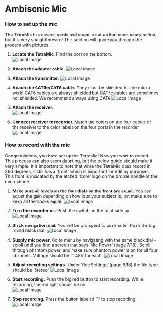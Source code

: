# Ambisonic Mic

### How to set up the mic

The TetraMic has several cords and steps to set up that seem scary at first, but it is very straightforward! This section will guide you through the process with pictures. 


1. **Locate the TetraMic.** Find the port on the bottom.                 
![Local Image](./images/1-tetra-mic.png)

2. **Attach the adapter cable.**
![Local Image](./images/2-adapter-cable.png)

3. **Attach the transmitter.**
![Local Image](./images/3-transmitter.png)

4. **Attach the CAT5e/CAT6 cable.** They must be shielded for the mic to work! CAT6 cables are always shielded but CAT5e cables are sometimes not shielded. We recommend always using CAT6
![Local Image](./images/4-cat6.png)

5. **Attach the receiver.**                                
![Local Image](./images/5-receiver.png)

6. **Connect receiver to recorder.** Match the colors on the four cables of the receiver to the color labels on the four ports in the recorder
![Local Image](./images/6-final.png)

### How to record with the mic

Congratulations, you have set up the TetraMic! Now you want to record. This process can also seem daunting, but the below guide should make it very simple. It is important to note that while the TetraMic does record in 360 degrees, it still has a 'front' which is important for editing purposes. This front is indicated by the etched 'Core' logo on the bronze handle of the microphone.


1. **Make sure all levels on the four dials on the front are equal.** You can adjust the gain depending on how loud your subject is, but make sure to keep all the tracks equal.
![Local Image](./images/1-dials.png)

2. **Turn the recorder on.** Push the switch on the right side up.
![Local Image](./images/2-on-switch.png)

3. **Black navigation dial.** You will be prompted to push enter. Push the big round black dial.
![Local Image](./images/3-black-dial.png)

4. **Supply mic power.** Go to menu by navigating with the same black dial - scroll until you find a screen that says ‘Mic Power’ (page 7/18). Scroll through phantom power, and make sure phantom power is on for all four channels. Voltage should be at 48V for each. 
![Local Image](./images/4-mic-power.png)

5. **Adjust recording settings.** Under ‘Rec Settings’ (page 9/18) the file type should be ‘Stereo’
![Local Image](./images/5-recording-settings.png)

6. **Start recording.** Push the big red button to start recording. While recording, the red light should be on.                                             
![Local Image](./images/6-start-recording.png)

7. **Stop recording.** Press the button labeled '1' to stop recording.
![Local Image](./images/7-stop-recording.png)